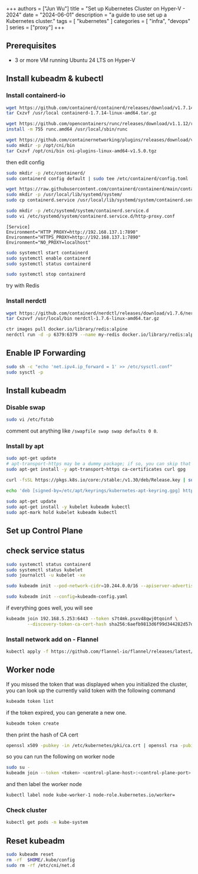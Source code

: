 +++
authors = ["Jun Wu"]
title = "Set up Kubernetes Cluster on Hyper-V - 2024"
date = "2024-06-01"
description = "a guide to use set up a Kubernetes cluster."
tags = [
    "kubernetes"
]
categories = [
    "infra",
    "devops"
]
series = ["proxy"]
+++

## Prerequisites

- 3 or more VM running Ubuntu 24 LTS on Hyper-V

## Install kubeadm & kubectl

### Install containerd-io

```sh
wget https://github.com/containerd/containerd/releases/download/v1.7.14/containerd-1.7.14-linux-amd64.tar.gz
tar Cxzvf /usr/local containerd-1.7.14-linux-amd64.tar.gz
```

```sh
wget https://github.com/opencontainers/runc/releases/download/v1.1.12/runc.amd64
install -m 755 runc.amd64 /usr/local/sbin/runc
```

```sh
wget https://github.com/containernetworking/plugins/releases/download/v1.5.0/cni-plugins-linux-amd64-v1.5.0.tgz
sudo mkdir -p /opt/cni/bin
tar Cxzvf /opt/cni/bin cni-plugins-linux-amd64-v1.5.0.tgz
```

then edit config 

```sh
sudo mkdir -p /etc/containerd/
sudo containerd config default | sudo tee /etc/containerd/config.toml
```


```sh
wget https://raw.githubusercontent.com/containerd/containerd/main/containerd.service
sudo mkdir -p /usr/local/lib/systemd/system/
sudo cp containerd.service /usr/local/lib/systemd/system/containerd.service

sudo mkdir -p /etc/systemd/system/containerd.service.d
sudo vi /etc/systemd/system/containerd.service.d/http-proxy.conf
```

```
[Service]
Environment="HTTP_PROXY=http://192.168.137.1:7890"
Environment="HTTPS_PROXY=http://192.168.137.1:7890"
Environment="NO_PROXY=localhost"
```

```sh
sudo systemctl start containerd
sudo systemctl enable containerd
sudo systemctl status containerd
```

```sh
sudo systemctl stop containerd
```

try with Redis


### Install nerdctl

```sh
wget https://github.com/containerd/nerdctl/releases/download/v1.7.6/nerdctl-1.7.6-linux-amd64.tar.gz
tar Cxzvvf /usr/local/bin nerdctl-1.7.6-linux-amd64.tar.gz
```

```sh
ctr images pull docker.io/library/redis:alpine
nerdctl run -d -p 6379:6379 --name my-redis docker.io/library/redis:alpine
```


## Enable IP Forwarding

```sh
sudo sh -c "echo 'net.ipv4.ip_forward = 1' >> /etc/sysctl.conf"
sudo sysctl -p
```

## Install kubeadm

### Disable swap

```sh
sudo vi /etc/fstab
```

comment out anything like `/swapfile swap swap defaults 0 0`.


### Install by apt

```sh
sudo apt-get update
# apt-transport-https may be a dummy package; if so, you can skip that package
sudo apt-get install -y apt-transport-https ca-certificates curl gpg

curl -fsSL https://pkgs.k8s.io/core:/stable:/v1.30/deb/Release.key | sudo gpg --dearmor -o /etc/apt/keyrings/kubernetes-apt-keyring.gpg

echo 'deb [signed-by=/etc/apt/keyrings/kubernetes-apt-keyring.gpg] https://pkgs.k8s.io/core:/stable:/v1.30/deb/ /' | sudo tee /etc/apt/sources.list.d/kubernetes.list

sudo apt-get update
sudo apt-get install -y kubelet kubeadm kubectl
sudo apt-mark hold kubelet kubeadm kubectl
```

## Set up Control Plane

## check service status

```sh
sudo systemctl status containerd
sudo systemctl status kubelet
sudo journalctl -u kubelet -xe
```


```sh
sudo kubeadm init --pod-network-cidr=10.244.0.0/16 --apiserver-advertise-address=192.168.5.253
```


```sh
sudo kubeadm init --config=kubeadm-config.yaml
```

if everything goes well, you will see

```sh
kubeadm join 192.168.5.253:6443 --token s7t4mk.psxv48qwj0tqoinf \
        --discovery-token-ca-cert-hash sha256:6aefb9813d6f99d344282d57d3766771c13ebe9ddbd930a5b6a0f4ecfd42fdf0
```

### Install network add on - Flannel

```sh
kubectl apply -f https://github.com/flannel-io/flannel/releases/latest/download/kube-flannel.yml
```

## Worker node

If you missed the token that was displayed when you initialized the cluster, you can look up the currently valid token with the following command

```sh
kubeadm token list
```

if the token expired, you can generate a new one.

```sh
kubeadm token create
```

then print the hash of CA cert

```sh
openssl x509 -pubkey -in /etc/kubernetes/pki/ca.crt | openssl rsa -pubin -outform der 2>/dev/null | openssl dgst -sha256 -hex | sed 's/^.* //'
```

so you can run the following on worker node

```sh
sudo su -
kubeadm join --token <token> <control-plane-host>:<control-plane-port> --discovery-token-ca-cert-hash sha256:<hash>
```

and then label the worker node

```sh
kubectl label node kube-worker-1 node-role.kubernetes.io/worker=
```

### Check cluster

```sh
kubectl get pods -n kube-system
```

## Reset kubeadm

```sh
sudo kubeadm reset
rm -rf  $HOME/.kube/config
sudo rm -rf /etc/cni/net.d
```

